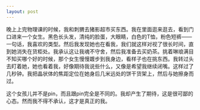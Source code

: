 ```yaml
---
layout: post
---
```

晚上上完物理课的时候，我和刺猬去猪影超市买东西。我在里面逛来逛去，看到门口进来一个女生。黑色长头发，清纯的脸蛋，大眼睛，白色的T恤，粉色短裤——一句话，我喜欢的类型。然后我发现她也在看我，我们就这样对视了很长时间，直到她消失在货柜处。我承认这让我魂不守舍，然后我准备去买奶茶。挑着琳琅满目不知买哪个好的时候，那个女生慢慢踱步到我身边，看样子也在挑东西。我转过头去盯着她，她也看着我，好像期待我说些什么，又像是希望我继续闭嘴。这样过了几秒钟。我把晶状体的焦距定位在她身后几米远处的饼干货架上，然后与她擦身而过。

这个女孩儿并不是pin，而且跟pin完全是不同的。我却产生了期待，这是很可鄙的心态。然而我不得不承认，这才是真正的我。